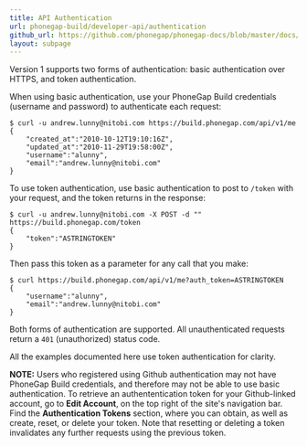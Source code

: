 ```yaml
---
title: API Authentication
url: phonegap-build/developer-api/authentication
github_url: https://github.com/phonegap/phonegap-docs/blob/master/docs/4-phonegap-build/5-developer-api/2-authentication.html.md
layout: subpage
---
```


Version 1 supports two forms of authentication: basic authentication over HTTPS, and token authentication.

When using basic authentication, use your PhoneGap Build credentials (username and password) to authenticate each request:

    $ curl -u andrew.lunny@nitobi.com https://build.phonegap.com/api/v1/me
    {
        "created_at":"2010-10-12T19:10:16Z",
        "updated_at":"2010-11-29T19:58:00Z",
        "username":"alunny",
        "email":"andrew.lunny@nitobi.com"
    }

To use token authentication, use basic authentication to post to `/token` with your request, and the token returns in the response:

    $ curl -u andrew.lunny@nitobi.com -X POST -d "" https://build.phonegap.com/token
    {
        "token":"ASTRINGTOKEN"
    }

Then pass this token as a parameter for any call that you make:

    $ curl https://build.phonegap.com/api/v1/me?auth_token=ASTRINGTOKEN
    {
        "username":"alunny",
        "email":"andrew.lunny@nitobi.com"
    }

Both forms of authentication are supported. All unauthenticated requests return a `401` (unauthorized) status code.

All the examples documented here use token authentication for clarity.

__NOTE:__ Users who registered using Github authentication may not have PhoneGap Build credentials, and therefore may not be able to use basic authentication. To retrieve an authententication token for your Github-linked account, go to __Edit Account__, on the top right of the site's navigation bar. Find the __Authentication Tokens__ section, where you can obtain, as well as create, reset, or delete your token. Note that resetting or deleting a token invalidates any further requests using the previous token.

